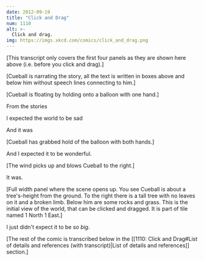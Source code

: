 ```yaml
---
date: 2012-09-19
title: "Click and Drag"
num: 1110
alt: >-
  Click and drag.
img: https://imgs.xkcd.com/comics/click_and_drag.png
---
```

[This transcript only covers the first four panels as they are shown here above (i.e. before you click and drag).]

[Cueball is narrating the story, all the text is written in boxes above and below him without speech lines connecting to him.]

[Cueball is floating by holding onto a balloon with one hand.]

From the stories

I expected the world to be sad

And it was

[Cueball has grabbed hold of the balloon with both hands.]

And I expected it to be wonderful.

[The wind picks up and blows Cueball to the right.]

It was.

[Full width panel where the scene opens up. You see Cueball is about a tree's-height from the ground. To the right there is a tall tree with no leaves on it and a broken limb. Below him are some rocks and grass. This is the initial view of the world, that can be clicked and dragged. It is part of tile named 1 North 1 East.]

I just didn't expect it to be so *big*.

[The rest of the comic is transcribed below in the [[1110: Click and Drag#List of details and references (with transcript)|List of details and references]] section.]